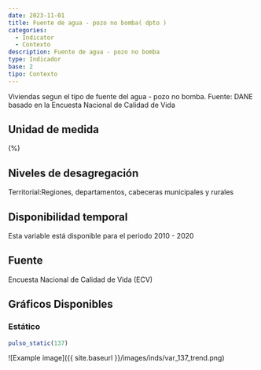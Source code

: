 ```yaml
---
date: 2023-11-01
title: Fuente de agua - pozo no bomba( dpto )
categories:
  - Indicator
  - Contexto
description: Fuente de agua - pozo no bomba
type: Indicador
base: 2
tipo: Contexto
--- 
```


Viviendas segun el tipo de fuente del agua - pozo no bomba.
Fuente: DANE basado en la Encuesta Nacional de Calidad de Vida

## Unidad de medida
(%)

## Niveles de desagregación
Territorial:Regiones, departamentos, cabeceras municipales y rurales

## Disponibilidad temporal
Esta variable está disponible para el periodo 2010 - 2020

## Fuente
Encuesta Nacional de Calidad de Vida (ECV)

## Gráficos Disponibles

### Estático

``` R
pulso_static(137)
```

![Example image]({{ site.baseurl }}/images/inds/var_137_trend.png)
